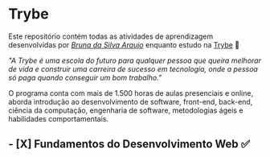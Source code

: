 # Trybe

Este repositório contém todas as atividades de aprendizagem desenvolvidas por _[Bruna da Silva Araujo](https://www.linkedin.com/in/brunasilvaraujo/)_ enquanto estudo na [Trybe](https://www.betrybe.com/) 🚀

_"A Trybe é uma escola do futuro para qualquer pessoa que queira melhorar de vida e construir uma carreira de sucesso em tecnologia, onde a pessoa só paga quando conseguir um bom trabalho."_

O programa conta com mais de 1.500 horas de aulas presenciais e online, aborda introdução ao desenvolvimento de software, front-end, back-end, ciência da computação, engenharia de software, metodologias ágeis e habilidades comportamentais.

## - [X] Fundamentos do Desenvolvimento Web ✅
